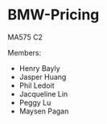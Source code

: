 # BMW-Pricing

MA575 C2

Members:
- Henry Bayly
- Jasper Huang
- Phil Ledoit
- Jacqueline Lin
- Peggy Lu
- Maysen Pagan
